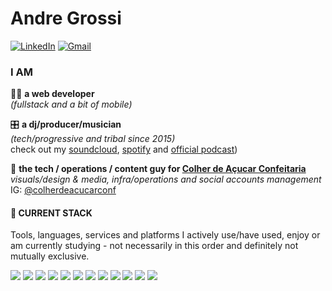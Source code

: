 # Andre Grossi
[![LinkedIn](https://img.shields.io/badge/-linkedin-0077B5?style=for-the-badge&logo=linkedin&logoColor=fff)](https://www.linkedin.com/in/andregrossi/ "Linkedin") [![Gmail](https://img.shields.io/badge/email-D14836?style=for-the-badge&logo=gmail&logoColor=fff)](mailto:iamandregrossi@gmail.com)

### I AM 
:man_technologist: **a web developer**  
*(fullstack and a bit of mobile)*

:control_knobs: **a dj/producer/musician**  
*(tech/progressive and tribal since 2015)*  
check out my [soundcloud](https://soundcloud.com/djandregrossi), [spotify](https://open.spotify.com/artist/6BokBj5lNdZfhFYxn1xkid) and [official podcast](https://podcasts.apple.com/us/podcast/andr%C3%A9-grossis-podcast/id1440229734))

:cake: **the tech / operations / content guy for [Colher de Açucar Confeitaria](https://colherdeacucar.com.br/)**  
*visuals/design & media, infra/operations and social accounts management*  
IG: [@colherdeacucarconf](https://www.instagram.com/colherdeacucarconf/)
   
#### :wrench: CURRENT STACK
Tools, languages, services and platforms I actively use/have used, enjoy or am currently studying - not necessarily in this order and definitely not mutually exclusive.

<img src="https://img.shields.io/badge/-nodejs-efefef?style=for-the-badge&logo=node.js&logoColor=339933" /> <img src="https://img.shields.io/badge/-Typescript-efefef?style=for-the-badge&logo=typescript&logoColor=3178C6"/> <img src="https://img.shields.io/badge/-NestJS-efefef?style=for-the-badge&logo=nestjs&logoColor=ea2845" /> <img src="https://img.shields.io/badge/-GraphQL-efefef?style=for-the-badge&logo=graphql&logoColor=E10098"/> <img src="https://img.shields.io/badge/-PostgreSQL-f4f4f4?style=for-the-badge&logo=postgresql&logoColor=336791" />  <img src="https://img.shields.io/badge/-prisma-efefef?style=for-the-badge&logo=prisma&logoColor=2D3748" /> <img src="https://img.shields.io/badge/-react-efefef?style=for-the-badge&logo=react&logoColor=60D1FA"/> <img src="https://img.shields.io/badge/-nextjs-f3f3f3?style=for-the-badge&logo=next.js&logoColor=000" /> <img src="https://img.shields.io/badge/-expo-efefef?style=for-the-badge&logo=expo&logoColor=000020"/> <img src="https://img.shields.io/badge/-Heroku-f4f4f4?style=for-the-badge&logo=heroku&logoColor=430098" /> <img src="https://img.shields.io/badge/-Vercel-f3f3f3?style=for-the-badge&logo=vercel&logoColor=000"/> <img src="https://img.shields.io/badge/-firebase-efefef?style=for-the-badge&logo=firebase&logoColor=FFCA28"/>
